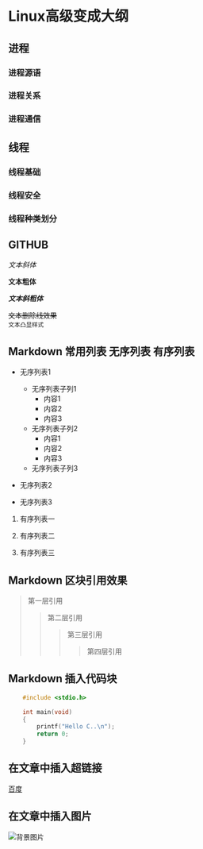 


# Linux高级变成大纲

## 进程

### 进程源语
### 进程关系
### 进程通信

## 线程

### 线程基础
### 线程安全
### 线程种类划分

## GITHUB

*文本斜体*

**文本粗体**

***文本斜粗体***

~~文本删除线效果~~</br>
``文本凸显样式``</br>

## Markdown 常用列表 无序列表 有序列表

* 无序列表1
	* 无序列表子列1
		* 内容1
		* 内容2
		* 内容3
	* 无序列表子列2
		* 内容1
		* 内容2
		* 内容3
	* 无序列表子列3
* 无序列表2

* 无序列表3

1. 有序列表一

2. 有序列表二

3. 有序列表三

## Markdown 区块引用效果

> 第一层引用
>> 第二层引用
>>> 第三层引用
>>>> 第四层引用

## Markdown 插入代码块

```c
	#include <stdio.h>

	int main(void)
	{
		printf("Hello C..\n");
		return 0;
	}
```

## 在文章中插入超链接

[百度](https://www.baidu.com "跳转到百度")

## 在文章中插入图片

![背景图片](图片地址)

